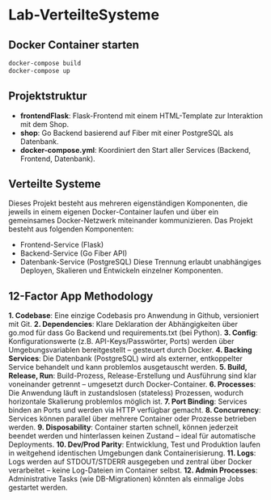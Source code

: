 # Lab-VerteilteSysteme

## Docker Container starten 
```bash
docker-compose build
docker-compose up
```

## Projektstruktur
- **frontendFlask**: Flask-Frontend mit einem HTML-Template zur Interaktion mit dem Shop.
- **shop**: Go Backend basierend auf Fiber mit einer PostgreSQL als Datenbank.
- **docker-compose.yml**: Koordiniert den Start aller Services (Backend, Frontend, Datenbank).

## Verteilte Systeme
Dieses Projekt besteht aus mehreren eigenständigen Komponenten, die jeweils in einem eigenen Docker-Container laufen und über ein gemeinsames Docker-Netzwerk miteinander kommunizieren.
Das Projekt besteht aus folgenden Komponenten:
- Frontend-Service (Flask)
- Backend-Service (Go Fiber API)
- Datenbank-Service (PostgreSQL)
Diese Trennung erlaubt unabhängiges Deployen, Skalieren und Entwickeln einzelner Komponenten.

## 12-Factor App Methodology
**1. Codebase**: Eine einzige Codebasis pro Anwendung in Github, versioniert mit Git.
**2. Dependencies**: Klare Deklaration der Abhängigkeiten über go.mod für dass Go Backend und requirements.txt (bei Python).
**3. Config**: Konfigurationswerte (z.B. API-Keys/Passwörter, Ports) werden über Umgebungsvariablen bereitgestellt – gesteuert durch Docker.
**4. Backing Services**: Die Datenbank (PostgreSQL) wird als externer, entkoppelter Service behandelt und kann problemlos ausgetauscht werden.
**5. Build, Release, Run**: Build-Prozess, Release-Erstellung und Ausführung sind klar voneinander getrennt – umgesetzt durch Docker-Container.
**6. Processes**: Die Anwendung läuft in zustandslosen (stateless) Prozessen, wodurch horizontale Skalierung problemlos möglich ist.
**7. Port Binding**: Services binden an Ports und werden via HTTP verfügbar gemacht.
**8. Concurrency**: Services können parallel über mehrere Container oder Prozesse betrieben werden.
**9. Disposability**: Container starten schnell, können jederzeit beendet werden und hinterlassen keinen Zustand – ideal für automatische Deployments.
**10. Dev/Prod Parity**: Entwicklung, Test und Produktion laufen in weitgehend identischen Umgebungen dank Containerisierung.
**11. Logs**: Logs werden auf STDOUT/STDERR ausgegeben und zentral über Docker verarbeitet – keine Log-Dateien im Container selbst.
**12. Admin Processes**: Administrative Tasks (wie DB-Migrationen) könnten als einmalige Jobs gestartet werden.
